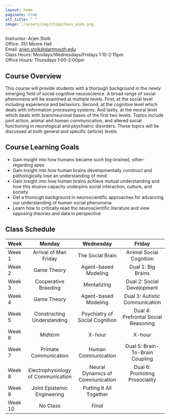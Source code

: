 ```yaml
---
layout: home
paginate: true
alt_title: " "
image: ./assets/img/chimpchess_wide.png
---
```


Instructor: Arjen Stolk  
Office: 351 Moore Hall  
Email: arjen.stolk@dartmouth.edu  
Class Hours: Mondays/Wednesdays/Fridays 1:10-2:15pm  
Office Hours: Thursdays 1:00-2:00pm

## Course Overview
This course will provide students with a thorough background in the newly emerging field of social cognitive neuroscience. A broad range of social phenomena will be examined at multiple levels. First, at the social level including experience and behaviors. Second, at the cognitive level which deals with information processing systems. And lastly, at the neural level which deals with brain/neuronal bases of the first two levels. Topics include joint action, animal and human communication, and altered social functioning in neurological and psychiatric disorders. These topics will be discussed at both general and specific (article) levels.

## Course Learning Goals
-	Gain insight into how humans became such big-brained, other-regarding apes
-	Gain insight into how human brains developmentally construct and pathologically lose an understanding of mind
-	Gain insight into how human brains achieve mutual understanding and how this elusive capacity underpins social interaction, culture, and society
-	Get a thorough background in neuroscientific approaches for advancing our understanding of human social phenomena  
-	Learn how to critically read the neuroscientific literature and view opposing theories and data in perspective

## Class Schedule

| Week         |     Monday     |   Wednesday   |     Friday    |
| :---         |     :---:      |     :---:     |     :---:     |
| Week 1       | Arrival of Man Friday | The Social Brain | Animal Social Cognition |
| Week 2       | Game Theory | Agent-based Modeling | Dual 1: Big Brains |
| Week 3       | Cooperative Breeding | Mentalizing | Dual 2: Social Development |
| Week 4       | Game Theory | Agent-based Modeling | Dual 3: Autistic Communication |
| Week 5       | Constructing Understanding| Psychiatry of Social Cognition | Dual 4: Prefrontal Social Reasoning |
| Week 6       | *Midterm* | X-hour | X-hour |
| Week 7       | Primate Communication | Human Communication | Dual 5: Brain-To-Brain Coupling |
| Week 8       | Electrophysiology of Communication | Neural Dynamics of Communication | Dual 6: Promoting Prosociality |
| Week 9       | Joint Epistemic Engineering | Putting It All Together | |
| Week 10      | No Class | *Final* | |
